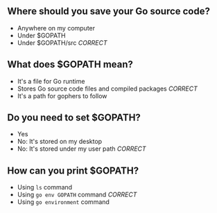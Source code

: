 ## Where should you save your Go source code?
* Anywhere on my computer
* Under $GOPATH
* Under $GOPATH/src *CORRECT*

## What does $GOPATH mean?
* It's a file for Go runtime
* Stores Go source code files and compiled packages *CORRECT*
* It's a path for gophers to follow

## Do you need to set $GOPATH?
* Yes
* No: It's stored on my desktop
* No: It's stored under my user path *CORRECT*

## How can you print $GOPATH?
* Using `ls` command
* Using `go env GOPATH` command *CORRECT*
* Using `go environment` command